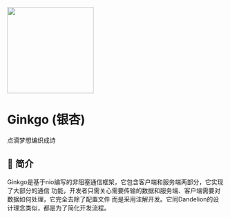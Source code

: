 <img src="https://tva1.sinaimg.cn/large/008dzPHely8grqc4qj2ffj30rs0rsnjo.jpg" height="200px" alt="">

# Ginkgo (银杏)
点滴梦想编织成诗

## 🍁 简介
Ginkgo是基于nio编写的非阻塞通信框架，它包含客户端和服务端两部分，它实现了大部分的通信
功能，开发者只需关心需要传输的数据和服务端、客户端需要对数据如何处理，它完全去除了配置文件
而是采用注解开发。它同Dandelion的设计理念类似，都是为了简化开发流程。
